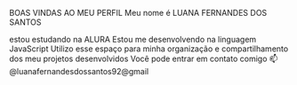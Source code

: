 BOAS VINDAS AO MEU PERFIL 
Meu nome é LUANA FERNANDES DOS SANTOS 

estou estudando na ALURA
Estou me desenvolvendo na linguagem JavaScript
Utilizo esse espaço para minha organização e compartilhamento dos meu projetos desenvolvidos
Você pode entrar em contato comigo 📫
@luanafernandesdossantos92@gmail
